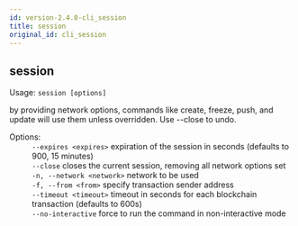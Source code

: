 ```yaml
---
id: version-2.4.0-cli_session
title: session
original_id: cli_session
---
```


<div class="cli-command"><h2 class="cli-title">session</h2><p class="cli-usage">Usage: <code>session [options]</code></p><p>by providing network options, commands like create, freeze, push, and update will use them unless overridden. Use --close to undo.<br/></p><dl><dt><span>Options:</span></dt><dd><div><code>--expires &lt;expires&gt;</code> expiration of the session in seconds (defaults to 900, 15 minutes)</div><div><code>--close</code> closes the current session, removing all network options set</div><div><code>-n, --network &lt;network&gt;</code> network to be used</div><div><code>-f, --from &lt;from&gt;</code> specify transaction sender address</div><div><code>--timeout &lt;timeout&gt;</code> timeout in seconds for each blockchain transaction (defaults to 600s)</div><div><code>--no-interactive</code> force to run the command in non-interactive mode</div></dd></dl></div>
